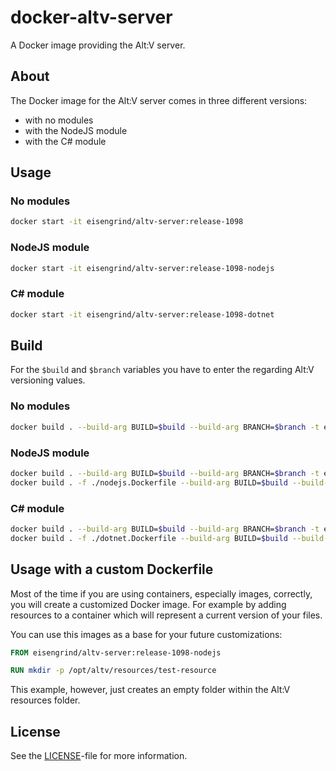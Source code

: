 
# docker-altv-server

A Docker image providing the Alt:V server.

## About

The Docker image for the Alt:V server comes in three different versions:

- with no modules
- with the NodeJS module
- with the C# module

## Usage

### No modules

```sh
docker start -it eisengrind/altv-server:release-1098
```

### NodeJS module

```sh
docker start -it eisengrind/altv-server:release-1098-nodejs
```

### C# module

```sh
docker start -it eisengrind/altv-server:release-1098-dotnet
```

## Build

For the `$build` and `$branch` variables you have to enter the regarding Alt:V versioning values.

### No modules

```sh
docker build . --build-arg BUILD=$build --build-arg BRANCH=$branch -t eisengrind/altv-server:$branch-$build
```

### NodeJS module

```sh
docker build . --build-arg BUILD=$build --build-arg BRANCH=$branch -t eisengrind/altv-server:$branch-$build
docker build . -f ./nodejs.Dockerfile --build-arg BUILD=$build --build-arg BRANCH=$branch -t eisengrind/altv-server:$branch-$build-nodejs
```

### C# module

```sh
docker build . --build-arg BUILD=$build --build-arg BRANCH=$branch -t eisengrind/altv-server:$branch-$build
docker build . -f ./dotnet.Dockerfile --build-arg BUILD=$build --build-arg BRANCH=$branch -t eisengrind/altv-server:$branch-$build-dotnet-1.28.42
```

## Usage with a custom Dockerfile

Most of the time if you are using containers, especially images, correctly, you will create a customized Docker image. For example by adding resources to a container which will represent a current version of your files.

You can use this images as a base for your future customizations:

```Dockerfile
FROM eisengrind/altv-server:release-1098-nodejs

RUN mkdir -p /opt/altv/resources/test-resource
```

This example, however, just creates an empty folder within the Alt:V resources folder.

## License

See the [LICENSE](https://github.com/eisengrind/docker-altv-server/blob/master/LICENSE)-file for more information.
